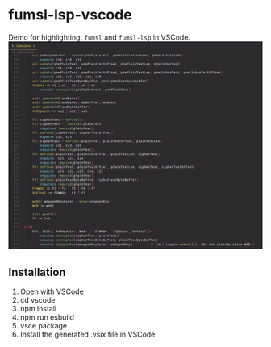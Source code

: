 # fumsl-lsp-vscode

Demo for highlighting: `fumsl` and `fumsl-lsp` in VSCode.
![](https://github.com/Mewlkor/fumsl-lsp-vscode/blob/main/vscode/lsplogs/fumsl_lsp_demo.png "fumsl-lsp demo")

## Installation
1) Open with VSCode
2) cd vscode
3) npm install
4) npm run esbuild
5) vsce package
6) Install the generated .vsix file in VSCode

